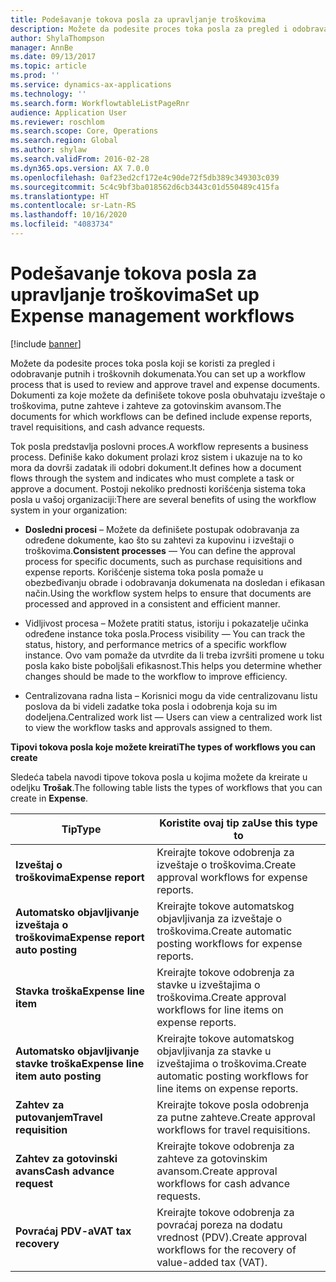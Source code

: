 ```yaml
---
title: Podešavanje tokova posla za upravljanje troškovima
description: Možete da podesite proces toka posla za pregled i odobravanje putnih i troškovnih dokumenata.
author: ShylaThompson
manager: AnnBe
ms.date: 09/13/2017
ms.topic: article
ms.prod: ''
ms.service: dynamics-ax-applications
ms.technology: ''
ms.search.form: WorkflowtableListPageRnr
audience: Application User
ms.reviewer: roschlom
ms.search.scope: Core, Operations
ms.search.region: Global
ms.author: shylaw
ms.search.validFrom: 2016-02-28
ms.dyn365.ops.version: AX 7.0.0
ms.openlocfilehash: 0af23ed2cf172e4c90de72f5db389c349303c039
ms.sourcegitcommit: 5c4c9bf3ba018562d6cb3443c01d550489c415fa
ms.translationtype: HT
ms.contentlocale: sr-Latn-RS
ms.lasthandoff: 10/16/2020
ms.locfileid: "4083734"
---
```

# <a name="set-up-expense-management-workflows"></a><span data-ttu-id="b4dc8-103">Podešavanje tokova posla za upravljanje troškovima</span><span class="sxs-lookup"><span data-stu-id="b4dc8-103">Set up Expense management workflows</span></span>

[!include [banner](../includes/banner.md)]

<span data-ttu-id="b4dc8-104">Možete da podesite proces toka posla koji se koristi za pregled i odobravanje putnih i troškovnih dokumenata.</span><span class="sxs-lookup"><span data-stu-id="b4dc8-104">You can set up a workflow process that is used to review and approve travel and expense documents.</span></span> <span data-ttu-id="b4dc8-105">Dokumenti za koje možete da definišete tokove posla obuhvataju izveštaje o troškovima, putne zahteve i zahteve za gotovinskim avansom.</span><span class="sxs-lookup"><span data-stu-id="b4dc8-105">The documents for which workflows can be defined include expense reports, travel requisitions, and cash advance requests.</span></span>

<span data-ttu-id="b4dc8-106">Tok posla predstavlja poslovni proces.</span><span class="sxs-lookup"><span data-stu-id="b4dc8-106">A workflow represents a business process.</span></span> <span data-ttu-id="b4dc8-107">Definiše kako dokument prolazi kroz sistem i ukazuje na to ko mora da dovrši zadatak ili odobri dokument.</span><span class="sxs-lookup"><span data-stu-id="b4dc8-107">It defines how a document flows through the system and indicates who must complete a task or approve a document.</span></span> <span data-ttu-id="b4dc8-108">Postoji nekoliko prednosti korišćenja sistema toka posla u vašoj organizaciji:</span><span class="sxs-lookup"><span data-stu-id="b4dc8-108">There are several benefits of using the workflow system in your organization:</span></span>

-   <span data-ttu-id="b4dc8-109">**Dosledni procesi** – Možete da definišete postupak odobravanja za određene dokumente, kao što su zahtevi za kupovinu i izveštaji o troškovima.</span><span class="sxs-lookup"><span data-stu-id="b4dc8-109">**Consistent processes** — You can define the approval process for specific documents, such as purchase requisitions and expense reports.</span></span> <span data-ttu-id="b4dc8-110">Korišćenje sistema toka posla pomaže u obezbeđivanju obrade i odobravanja dokumenata na dosledan i efikasan način.</span><span class="sxs-lookup"><span data-stu-id="b4dc8-110">Using the workflow system helps to ensure that documents are processed and approved in a consistent and efficient manner.</span></span>

-   <span data-ttu-id="b4dc8-111">Vidljivost procesa – Možete pratiti status, istoriju i pokazatelje učinka određene instance toka posla.</span><span class="sxs-lookup"><span data-stu-id="b4dc8-111">Process visibility — You can track the status, history, and performance metrics of a specific workflow instance.</span></span> <span data-ttu-id="b4dc8-112">Ovo vam pomaže da utvrdite da li treba izvršiti promene u toku posla kako biste poboljšali efikasnost.</span><span class="sxs-lookup"><span data-stu-id="b4dc8-112">This helps you determine whether changes should be made to the workflow to improve efficiency.</span></span>

-   <span data-ttu-id="b4dc8-113">Centralizovana radna lista – Korisnici mogu da vide centralizovanu listu poslova da bi videli zadatke toka posla i odobrenja koja su im dodeljena.</span><span class="sxs-lookup"><span data-stu-id="b4dc8-113">Centralized work list — Users can view a centralized work list to view the workflow tasks and approvals assigned to them.</span></span> 

<span data-ttu-id="b4dc8-114">**Tipovi tokova posla koje možete kreirati**</span><span class="sxs-lookup"><span data-stu-id="b4dc8-114">**The types of workflows you can create**</span></span>

<span data-ttu-id="b4dc8-115">Sledeća tabela navodi tipove tokova posla u kojima možete da kreirate u odeljku **Trošak**.</span><span class="sxs-lookup"><span data-stu-id="b4dc8-115">The following table lists the types of workflows that you can create in **Expense**.</span></span>


|              <span data-ttu-id="b4dc8-116"><strong>Tip</strong></span><span class="sxs-lookup"><span data-stu-id="b4dc8-116"><strong>Type</strong></span></span>              |                   <span data-ttu-id="b4dc8-117"><strong>Koristite ovaj tip za</strong></span><span class="sxs-lookup"><span data-stu-id="b4dc8-117"><strong>Use this type to</strong></span></span>                   |
|-------------------------------------------------|-----------------------------------------------------------------------|
|         <span data-ttu-id="b4dc8-118"><strong>Izveštaj o troškovima</strong></span><span class="sxs-lookup"><span data-stu-id="b4dc8-118"><strong>Expense report</strong></span></span>         |            <span data-ttu-id="b4dc8-119">Kreirajte tokove odobrenja za izveštaje o troškovima.</span><span class="sxs-lookup"><span data-stu-id="b4dc8-119">Create approval workflows for expense reports.</span></span>             |
|  <span data-ttu-id="b4dc8-120"><strong>Automatsko objavljivanje izveštaja o troškovima</strong></span><span class="sxs-lookup"><span data-stu-id="b4dc8-120"><strong>Expense report auto posting</strong></span></span>   |        <span data-ttu-id="b4dc8-121">Kreirajte tokove automatskog objavljivanja za izveštaje o troškovima.</span><span class="sxs-lookup"><span data-stu-id="b4dc8-121">Create automatic posting workflows for expense reports.</span></span>        |
|       <span data-ttu-id="b4dc8-122"><strong>Stavka troška</strong></span><span class="sxs-lookup"><span data-stu-id="b4dc8-122"><strong>Expense line item</strong></span></span>        |     <span data-ttu-id="b4dc8-123">Kreirajte tokove odobrenja za stavke u izveštajima o troškovima.</span><span class="sxs-lookup"><span data-stu-id="b4dc8-123">Create approval workflows for line items on expense reports.</span></span>      |
| <span data-ttu-id="b4dc8-124"><strong>Automatsko objavljivanje stavke troška</strong></span><span class="sxs-lookup"><span data-stu-id="b4dc8-124"><strong>Expense line item auto posting</strong></span></span> | <span data-ttu-id="b4dc8-125">Kreirajte tokove automatskog objavljivanja za stavke u izveštajima o troškovima.</span><span class="sxs-lookup"><span data-stu-id="b4dc8-125">Create automatic posting workflows for line items on expense reports.</span></span> |
|       <span data-ttu-id="b4dc8-126"><strong>Zahtev za putovanjem</strong></span><span class="sxs-lookup"><span data-stu-id="b4dc8-126"><strong>Travel requisition</strong></span></span>       |          <span data-ttu-id="b4dc8-127">Kreirajte tokove posla odobrenja za putne zahteve.</span><span class="sxs-lookup"><span data-stu-id="b4dc8-127">Create approval workflows for travel requisitions.</span></span>           |
|      <span data-ttu-id="b4dc8-128"><strong>Zahtev za gotovinski avans</strong></span><span class="sxs-lookup"><span data-stu-id="b4dc8-128"><strong>Cash advance request</strong></span></span>      |         <span data-ttu-id="b4dc8-129">Kreirajte tokove odobrenja za zahteve za gotovinskim avansom.</span><span class="sxs-lookup"><span data-stu-id="b4dc8-129">Create approval workflows for cash advance requests.</span></span>          |
|        <span data-ttu-id="b4dc8-130"><strong>Povraćaj PDV-a</strong></span><span class="sxs-lookup"><span data-stu-id="b4dc8-130"><strong>VAT tax recovery</strong></span></span>        | <span data-ttu-id="b4dc8-131">Kreirajte tokove odobrenja za povraćaj poreza na dodatu vrednost (PDV).</span><span class="sxs-lookup"><span data-stu-id="b4dc8-131">Create approval workflows for the recovery of value-added tax (VAT).</span></span>  |

